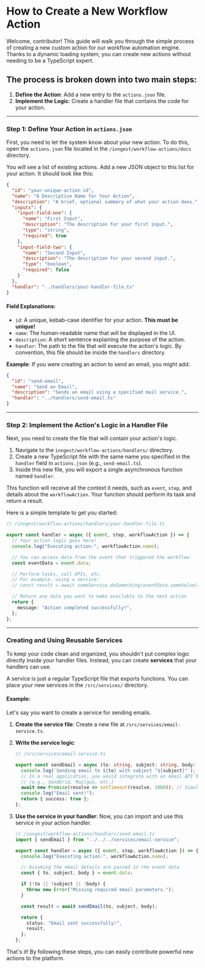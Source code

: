 # How to Create a New Workflow Action

Welcome, contributor! This guide will walk you through the simple process of creating a new custom action for our workflow automation engine. Thanks to a dynamic loading system, you can create new actions without needing to be a TypeScript expert.

## The process is broken down into two main steps:

1.  **Define the Action**: Add a new entry to the `actions.json` file.
2.  **Implement the Logic**: Create a handler file that contains the code for your action.

---

### Step 1: Define Your Action in `actions.json`

First, you need to let the system know about your new action. To do this, open the `actions.json` file located in the `/inngest/workflow-actions/docs` directory.

You will see a list of existing actions. Add a new JSON object to this list for your action. It should look like this:

```json
{
  "id": "your-unique-action-id",
  "name": "A Descriptive Name for Your Action",
  "description": "A brief, optional summary of what your action does.",
  "inputs": {
    "input-field-one": {
      "name": "First Input",
      "description": "The description for your first input.",
      "type": "string",
      "required": true
    },
    "input-field-two": {
      "name": "Second Input",
      "description": "The description for your second input.",
      "type": "boolean",
      "required": false
    }
  },
  "handler": "../handlers/your-handler-file.ts"
}
```

#### Field Explanations:

*   `id`: A unique, kebab-case identifier for your action. **This must be unique!**
*   `name`: The human-readable name that will be displayed in the UI.
*   `description`: A short sentence explaining the purpose of the action.
*   `handler`: The path to the file that will execute the action's logic. By convention, this file should be inside the `handlers` directory.

**Example**:
If you were creating an action to send an email, you might add:
```json
{
  "id": "send-email",
  "name": "Send an Email",
  "description": "Sends an email using a specified mail service.",
  "handler": "../handlers/send-email.ts"
}
```

---

### Step 2: Implement the Action's Logic in a Handler File

Next, you need to create the file that will contain your action's logic.

1.  Navigate to the `inngest/workflow-actions/handlers/` directory.
2.  Create a new TypeScript file with the same name you specified in the `handler` field in `actions.json` (e.g., `send-email.ts`).
3.  Inside this new file, you will export a single asynchronous function named `handler`.

This function will receive all the context it needs, such as `event`, `step`, and details about the `workflowAction`. Your function should perform its task and return a result.

Here is a simple template to get you started:

```typescript
// /inngest/workflow-actions/handlers/your-handler-file.ts

export const handler = async ({ event, step, workflowAction }) => {
  // Your action logic goes here!
  console.log("Executing action:", workflowAction.name);

  // You can access data from the event that triggered the workflow
  const eventData = event.data;

  // Perform tasks, call APIs, etc.
  // For example, using a service:
  // const result = await someService.doSomething(eventData.someValue);

  // Return any data you want to make available to the next action
  return {
    message: "Action completed successfully!",
  };
};

```

---

### Creating and Using Reusable Services

To keep your code clean and organized, you shouldn't put complex logic directly inside your handler files. Instead, you can create **services** that your handlers can use.

A service is just a regular TypeScript file that exports functions. You can place your new services in the `/src/services/` directory.

#### Example:

Let's say you want to create a service for sending emails.

1.  **Create the service file**:
    Create a new file at `/src/services/email-service.ts`.

2.  **Write the service logic**:
    ```typescript
    // /src/services/email-service.ts

    export const sendEmail = async (to: string, subject: string, body: string) => {
      console.log(`Sending email to ${to} with subject "${subject}"`);
      // In a real application, you would integrate with an email API here
      // (e.g., SendGrid, Mailgun, etc.)
      await new Promise(resolve => setTimeout(resolve, 1000)); // Simulate API call
      console.log("Email sent!");
      return { success: true };
    };
    ```

3.  **Use the service in your handler**:
    Now, you can import and use this service in your action handler.

    ```typescript
    // /inngest/workflow-actions/handlers/send-email.ts
    import { sendEmail } from "../../../services/email-service";

    export const handler = async ({ event, step, workflowAction }) => {
      console.log("Executing action:", workflowAction.name);

      // Assuming the email details are passed in the event data
      const { to, subject, body } = event.data;

      if (!to || !subject || !body) {
        throw new Error("Missing required email parameters.");
      }

      const result = await sendEmail(to, subject, body);

      return {
        status: "Email sent successfully!",
        result,
      };
    };
    ```

That's it! By following these steps, you can easily contribute powerful new actions to the platform.
